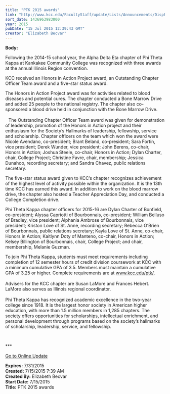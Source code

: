 ```yaml
---
title: "PTK 2015 awards"
link: "http://www.kcc.edu/FacultyStaff/update/Lists/Announcements/DispForm.aspx?ID=1985"
sort_date: 1436963983000
year: 2015
pubDate: "15 Jul 2015 12:39:43 GMT"
creator: "Elizabeth Becvar"
---
```


<div><b>Body:</b> <div class="ExternalClass438AEE83DC694F9581F2FFDAC519EA0B"><p>​Following the 2014-15 school year, the Alpha Delta Eta chapter of Phi Theta Kappa at Kankakee Community College was recognized with three awards at the annual Illinois Region convention. </p>
<p>KCC received an Honors in Action Project award, an Outstanding Chapter Officer Team award and a five-star status award.</p>
<p>The Honors in Action Project award was for activities related to blood diseases and potential cures. The chapter conducted a Bone Marrow Drive and added 25 people to the national registry. The chapter also co-sponsored a blood drive held in conjunction with the Bone Marrow Drive.<br /><br /><img src="/FacultyStaff/update/PublishingImages/PTK_Commit_to_Completion.jpg" alt="" style="vertical-align:auto;float:left;margin:5px" />The Outstanding Chapter Officer Team award was given for demonstration of leadership, promotion of the Honors in Action project and their enthusiasm for the Society’s Hallmarks of leadership, fellowship, service and scholarship. Chapter officers on the team which won the award were Nicole Avendano, co-president; Brant Beland, co-president; Sara Fortin, vice president; Derek Wunder, vice president; John Berens, co-chair, Honors in Action; Joshua Steele, co-chair, Honors in Action; Dylan Charter, chair, College Project; Christine Favre, chair, membership; Jessica Dunahoo, recording secretary; and Sandra Chavez, public relations secretary.</p>
<p>The five-star status award given to KCC’s chapter recognizes achievement of the highest level of activity possible within the organization. It is the 13th time KCC has earned this award. In addition to work on the blood marrow drive, the chapter also hosted a Teacher Appreciation Day, and conducted a College Completion drive.</p>
<p>Phi Theta Kappa chapter officers for 2015-16 are Dylan Charter of Bonfield, co-president; Alyssa Capriotti of Bourbonnais, co-president; William Belluso of Bradley, vice president; Alphania Ambrose of Bourbonnais, vice president; Kriston Love of St. Anne, recording secretary; Rebecca O’Brien of Bourbonnais, public relations secretary; Kayla Love of St. Anne, co-chair, Honors in Action; Kaitlynn Doty of Manteno, co-chair, Honors in Action; Kelsey Billington of Bourbonnais, chair, College Project; and chair, membership, Melanie Guzman.</p>
<p>To join Phi Theta Kappa, students must meet requirements including completion of 12 semester hours of credit division coursework at KCC with a minimum cumulative GPA of 3.5. Members must maintain a cumulative GPA of 3.25 or higher. Complete requirements are at <a href="/ptk">www.kcc.edu/ptk/</a>. <br /><br />Advisers for the KCC chapter are Susan LaMore and Frances Hebert. LaMore also serves as Illinois regional coordinator.<br /><br />Phi Theta Kappa has recognized academic excellence in the two-year college since 1918. It is the largest honor society in American higher education, with more than 1.5 million members in 1,285 chapters. The society offers opportunities for scholarships, intellectual enrichment, and personal development through programs based on the society’s hallmarks of scholarship, leadership, service, and fellowship.</p>
<p> </p>
<p>***</p>
<p><a href="/FacultyStaff/update/Pages/dailyupdate.aspx">Go to Online Update</a><br /></p></div></div>
<div><b>Expires:</b> 7/31/2015</div>
<div><b>Created:</b> 7/15/2015 7:39 AM</div>
<div><b>Created By:</b> Elizabeth Becvar</div>
<div><b>Start Date:</b> 7/15/2015</div>
<div><b>Title:</b> PTK 2015 awards</div>
